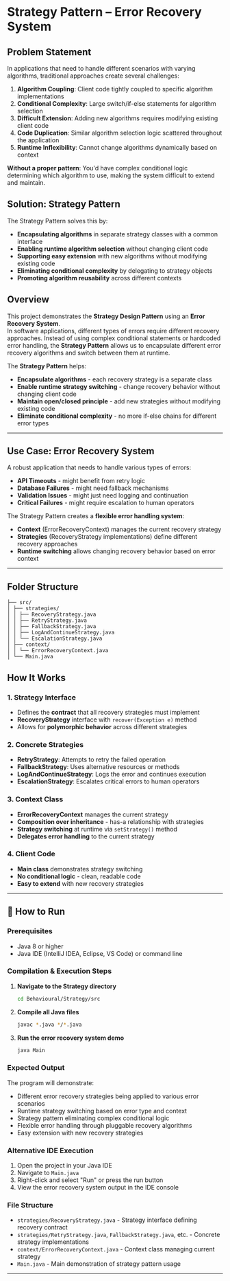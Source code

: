 # Strategy Pattern – Error Recovery System

## Problem Statement
In applications that need to handle different scenarios with varying algorithms, traditional approaches create several challenges:

1. **Algorithm Coupling**: Client code tightly coupled to specific algorithm implementations
2. **Conditional Complexity**: Large switch/if-else statements for algorithm selection
3. **Difficult Extension**: Adding new algorithms requires modifying existing client code
4. **Code Duplication**: Similar algorithm selection logic scattered throughout the application
5. **Runtime Inflexibility**: Cannot change algorithms dynamically based on context

**Without a proper pattern**: You'd have complex conditional logic determining which algorithm to use, making the system difficult to extend and maintain.

## Solution: Strategy Pattern
The Strategy Pattern solves this by:
- **Encapsulating algorithms** in separate strategy classes with a common interface
- **Enabling runtime algorithm selection** without changing client code
- **Supporting easy extension** with new algorithms without modifying existing code
- **Eliminating conditional complexity** by delegating to strategy objects
- **Promoting algorithm reusability** across different contexts

## Overview
This project demonstrates the **Strategy Design Pattern** using an **Error Recovery System**.  
In software applications, different types of errors require different recovery approaches. Instead of using complex conditional statements or hardcoded error handling, the **Strategy Pattern** allows us to encapsulate different error recovery algorithms and switch between them at runtime.

The **Strategy Pattern** helps:
- **Encapsulate algorithms** - each recovery strategy is a separate class
- **Enable runtime strategy switching** - change recovery behavior without changing client code
- **Maintain open/closed principle** - add new strategies without modifying existing code
- **Eliminate conditional complexity** - no more if-else chains for different error types

---

## Use Case: Error Recovery System
A robust application that needs to handle various types of errors:
- **API Timeouts** - might benefit from retry logic
- **Database Failures** - might need fallback mechanisms
- **Validation Issues** - might just need logging and continuation
- **Critical Failures** - might require escalation to human operators

The Strategy Pattern creates a **flexible error handling system**:
- **Context** (ErrorRecoveryContext) manages the current recovery strategy
- **Strategies** (RecoveryStrategy implementations) define different recovery approaches
- **Runtime switching** allows changing recovery behavior based on error context

---

## Folder Structure
```
├── src/
│ ├── strategies/
│ │ ├── RecoveryStrategy.java        
│ │ ├── RetryStrategy.java           
│ │ ├── FallbackStrategy.java        
│ │ ├── LogAndContinueStrategy.java  
│ │ └── EscalationStrategy.java      
│ ├── context/
│ │ └── ErrorRecoveryContext.java   
│ └── Main.java                     
```

## How It Works

### 1. **Strategy Interface**
- Defines the **contract** that all recovery strategies must implement
- **RecoveryStrategy** interface with `recover(Exception e)` method
- Allows for **polymorphic behavior** across different strategies

### 2. **Concrete Strategies**
- **RetryStrategy**: Attempts to retry the failed operation
- **FallbackStrategy**: Uses alternative resources or methods
- **LogAndContinueStrategy**: Logs the error and continues execution
- **EscalationStrategy**: Escalates critical errors to human operators

### 3. **Context Class**
- **ErrorRecoveryContext** manages the current strategy
- **Composition over inheritance** - has-a relationship with strategies
- **Strategy switching** at runtime via `setStrategy()` method
- **Delegates error handling** to the current strategy

### 4. **Client Code**
- **Main class** demonstrates strategy switching
- **No conditional logic** - clean, readable code
- **Easy to extend** with new recovery strategies

---

## 🚀 How to Run

### Prerequisites
- Java 8 or higher
- Java IDE (IntelliJ IDEA, Eclipse, VS Code) or command line

### Compilation & Execution Steps

1. **Navigate to the Strategy directory**
   ```bash
   cd Behavioural/Strategy/src
   ```

2. **Compile all Java files**
   ```bash
   javac *.java */*.java
   ```

3. **Run the error recovery system demo**
   ```bash
   java Main
   ```

### Expected Output
The program will demonstrate:
- Different error recovery strategies being applied to various error scenarios
- Runtime strategy switching based on error type and context
- Strategy pattern eliminating complex conditional logic
- Flexible error handling through pluggable recovery algorithms
- Easy extension with new recovery strategies

### Alternative IDE Execution
1. Open the project in your Java IDE
2. Navigate to `Main.java`
3. Right-click and select "Run" or press the run button
4. View the error recovery system output in the IDE console

### File Structure
- `strategies/RecoveryStrategy.java` - Strategy interface defining recovery contract
- `strategies/RetryStrategy.java`, `FallbackStrategy.java`, etc. - Concrete strategy implementations
- `context/ErrorRecoveryContext.java` - Context class managing current strategy
- `Main.java` - Main demonstration of strategy pattern usage

---
